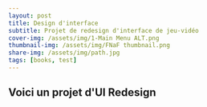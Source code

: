 ```yaml
---
layout: post
title: Design d'interface
subtitle: Projet de redesign d'interface de jeu-vidéo
cover-img: /assets/img/1-Main Menu ALT.png
thumbnail-img: /assets/img/FNaF thumbnail.png
share-img: /assets/img/path.jpg
tags: [books, test]
---
```


## Voici un projet d'UI Redesign
